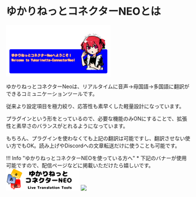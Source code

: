 # ゆかりねっとコネクターNEOとは
![Image title](images/title01.png)


ゆかりねっとコネクターNeoは、リアルタイムに音声→母国語→多国語に翻訳ができるコミュニケーションツールです。

従来より設定項目を極力絞り、応答性も素早くした軽量設計になっています。

プラグインという形をとっているので、必要な機能のみONにすることで、拡張性と素早さのバランスがとれるようになっています。

もちろん、プラグインを使わなくても上記の翻訳は可能ですし、翻訳させない使い方でもOK。読み上げやDiscordへの文章転送だけに使うことも可能です。

!!! Info "ゆかりねっとコネクターNEOを使っている方へ"
    * 下記のバナーが使用可能ですので、配信ページなどに掲載いただけたら嬉しいです。
    ![バナー](images/YNCNEO_banner.png)
    <img src="/images/YNCNEO_banner2.png" width="200px" />
